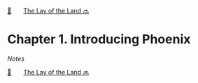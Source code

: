 [🏡][readme]&nbsp;&nbsp;&nbsp;&nbsp;&nbsp;&nbsp;&nbsp;[The Lay of the Land 🔜][upcoming-chapter]

# Chapter 1. Introducing Phoenix

_Notes_

[🏡][readme]&nbsp;&nbsp;&nbsp;&nbsp;&nbsp;&nbsp;&nbsp;[The Lay of the Land 🔜][upcoming-chapter]

[readme]: README.md
[upcoming-chapter]: ch02-the-lay-of-the-land.md